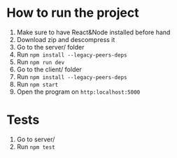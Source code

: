 # How to run the project

1. Make sure to have React&Node installed before hand
2. Download zip and descompress it
3. Go to the server/ folder
4. Run ```npm install --legacy-peers-deps```
6. Run ```npm run dev```
7. Go to the client/ folder
8. Run ```npm install --legacy-peers-deps```
9. Run ```npm start```
10. Open the program on ```http:localhost:5000```

# Tests
1. Go to server/
2. Run ```npm test```
